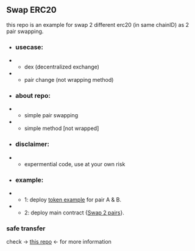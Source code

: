 ## Swap ERC20
this repo is an example for swap 2 different erc20 (in same chainID) as 2 pair swapping.

- ### usecase:
- - dex (decentralized exchange)
- - pair change (not wrapping method)
- ### about repo:
- - simple pair swapping
- - simple method [not wrapped]
- ### disclaimer:
- - expermential code, use at your own risk
- ### example:
- - 1: deploy [token example](https://github.com/mosi-sol/erc20/blob/main/tokenSwap/TokenExample.sol) for pair A & B.
- - 2: deploy main contract {[Swap 2 pairs](https://github.com/mosi-sol/erc20/blob/main/tokenSwap/Swap2Pairs.sol)}.

### safe transfer
check -> [this repo](https://github.com/mosi-sol/audit/tree/main/wrappedCondition) <- for more information
